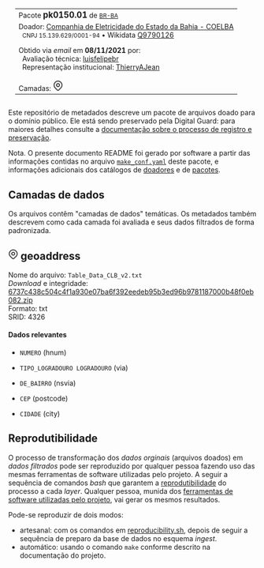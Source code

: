 <aside>
<table align="right" style="padding: 1em">
<tr><td>Pacote <big><b>pk0150.01</b></big> de <small><a target="_afacodes" title="Jurisdição" href="https://afa.codes/BR-BA">BR-BA</a></small>
</td></tr>
<tr><td>
Doador: <a rel="external" target="_doador" href="https://servicos.neoenergiacoelba.com.br/Pages/index.aspx">Companhia de Eletricidade do Estado da Bahia - COELBA</a>
<br/>&nbsp; <small>CNPJ 15.139.629/0001-94</small> • Wikidata <a rel="external" target="_doador" title="link descritor Wikidata do doador" href="https://www.wikidata.org/wiki/Q9790126">Q9790126</a></small><br/>

Obtido via <i>email</i> em <b>08/11/2021</b> por:
<br/>&nbsp; Avaliação técnica: <a rel="external" target="_gitPerson" title="usuário Git" href="https://github.com/luisfelipebr">luisfelipebr</a>
<br/>&nbsp; Representação institucional: <a rel="external" target="_gitPerson" title="usuário Git" href="https://github.com/ThierryAJean">ThierryAJean</a><br/>
</td></tr>
<tr><td>Camadas: <a title="geoaddress" href="#-geoaddress"><img src="https://raw.githubusercontent.com/digital-guard/preserv/main/docs/assets/layerIcon-geoaddress.png" alt="geoaddress" width="20"/></a> </td></tr>

</table>
</aside>

<section>

Este repositório de metadados descreve um pacote de arquivos doado para o domínio público. Ele está sendo preservado pela Digital Guard: para maiores detalhes consulte a [documentação sobre o processo de registro e preservação](https://wiki.addressforall.org/doc/Documentação_Digital-guard).

Nota. O presente documento README foi gerado por software a partir das informações contidas no arquivo [`make_conf.yaml`](https://git.digital-guard.org/preserv-BR/blob/main/data/BA/_pk0150.01/make_conf.yaml) deste pacote, e informações adicionais dos catálogos de [doadores](https://git.digital-guard.org/preserv-BR/blob/main/data/donor.csv) e de [pacotes](https://git.digital-guard.org/preserv-BR/blob/main/data/donatedPack.csv).

# Camadas de dados

Os arquivos contêm "camadas de dados" temáticas. Os metadados também descrevem como cada camada foi avaliada e seus dados filtrados de forma padronizada.

## <img src="https://raw.githubusercontent.com/digital-guard/preserv/main/docs/assets/layerIcon-geoaddress.png" alt="geoaddress" width="20"/> geoaddress

Nome do arquivo: `Table_Data_CLB_v2.txt`<br/>*Download* e integridade: [6737c438c504c4f1a930e07ba6f392eedeb95b3ed96b9781187000b48f0eb082.zip](https://dl.digital-guard.org/6737c438c504c4f1a930e07ba6f392eedeb95b3ed96b9781187000b48f0eb082.zip)<br/>Formato: txt<br/>SRID: 4326

#### Dados relevantes
* `NUMERO` (hnum)

* `TIPO_LOGRADOURO LOGRADOURO` (via)

* `DE_BAIRRO` (nsvia)

* `CEP` (postcode)

* `CIDADE` (city)

</section>
<section>

# Reprodutibilidade

O processo de transformação dos *dados orginais* (arquivos doados) em *dados filtrados* pode ser reproduzido por qualquer pessoa fazendo uso das mesmas ferramentas de software utilizadas pelo projeto. A seguir a sequência de comandos *bash* que garantem a [reprodutibilidade](https://en.wikipedia.org/wiki/Reproducibility) do processo a cada *layer*. Qualquer pessoa, munida dos [ferramentas de software utilizadas pelo projeto](https://git.AddressForAll.org/suporte/blob/master/docs/pt/infra.md#ambientes-e-ferramentas-de-uso-geral), vai gerar os mesmos resultados.

Pode-se reproduzir de dois modos:
* artesanal: com os comandos em [reproducibility.sh](https://git.digital-guard.org/preserv-BR/blob/main/data/BA/_pk0150.01/reproducibility.sh), depois de seguir a sequência de preparo da base de dados no esquema *ingest*.
* automático: usando o comando `make` conforme descrito na documentação do projeto.

</section>


